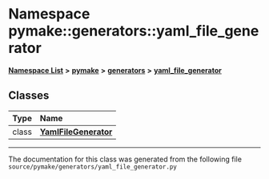 
# Namespace pymake::generators::yaml\_file\_generator



[**Namespace List**](namespaces.md) **>** [**pymake**](namespacepymake.md) **>** [**generators**](namespacepymake_1_1generators.md) **>** [**yaml\_file\_generator**](namespacepymake_1_1generators_1_1yaml__file__generator.md)















## Classes

| Type | Name |
| ---: | :--- |
| class | [**YamlFileGenerator**](classpymake_1_1generators_1_1yaml__file__generator_1_1YamlFileGenerator.md) <br> |














------------------------------
The documentation for this class was generated from the following file `source/pymake/generators/yaml_file_generator.py`